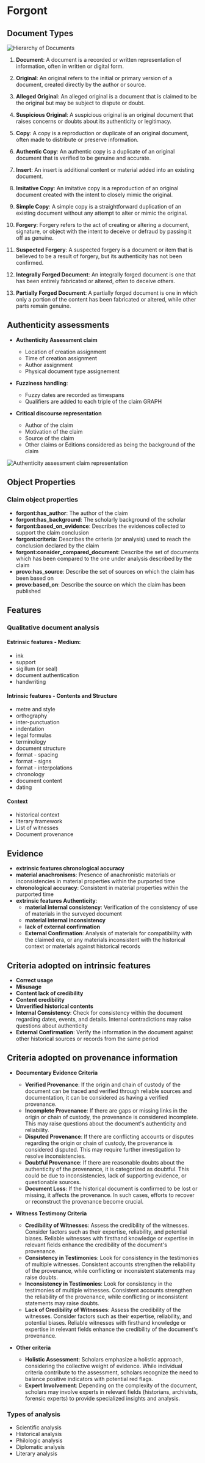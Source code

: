 # Forgont 

## Document Types

![Hierarchy of Documents](grafoo/document_definition.svg)

1. **Document**: A document is a recorded or written representation of information, often in written or digital form.

2. **Original**: An original refers to the initial or primary version of a document, created directly by the author or source.

3. **Alleged Original**: An alleged original is a document that is claimed to be the original but may be subject to dispute or doubt.

4. **Suspicious Original**: A suspicious original is an original document that raises concerns or doubts about its authenticity or legitimacy.

5. **Copy**: A copy is a reproduction or duplicate of an original document, often made to distribute or preserve information.

6. **Authentic Copy**: An authentic copy is a duplicate of an original document that is verified to be genuine and accurate.

7. **Insert**: An insert is additional content or material added into an existing document.

8. **Imitative Copy**: An imitative copy is a reproduction of an original document created with the intent to closely mimic the original.

9. **Simple Copy**: A simple copy is a straightforward duplication of an existing document without any attempt to alter or mimic the original.

10. **Forgery**: Forgery refers to the act of creating or altering a document, signature, or object with the intent to deceive or defraud by passing it off as genuine.

11. **Suspected Forgery**: A suspected forgery is a document or item that is believed to be a result of forgery, but its authenticity has not been confirmed.

12. **Integrally Forged Document**: An integrally forged document is one that has been entirely fabricated or altered, often to deceive others.

13. **Partially Forged Document**: A partially forged document is one in which only a portion of the content has been fabricated or altered, while other parts remain genuine.

## Authenticity assessments 

- **Authenticity Assessment claim**
  - Location of creation assignment
  - Time of creation assignment
  - Author assignment
  - Physical document type assignement

- **Fuzziness handling**:
  - Fuzzy dates are recorded as timespans
  - Qualifiers are added to each triple of the claim GRAPH

- **Critical discourse representation**
  - Author of the claim
  - Motivation of the claim
  - Source of the claim
  - Other claims or Editions considered as being the background of the claim

![Authenticity assessment claim representation](grafoo/forgont-model.svg)

## Object Properties
### Claim object properties
- **forgont:has_author**: The author of the claim
- **forgont:has_background**: The scholarly background of the scholar
- **forgont:based_on_evidence**: Describes the evidences collected to support the claim conclusion 
- **forgont:criteria**: Describes the criteria (or analysis) used to reach the conclusion declared by the claim
- **forgont:consider_compared_document**: Describe the set of documents which has been compared to the one under analysis described by the claim
- **provo:has_source**: Describe the set of sources on which the claim has been based on
- **provo:based_on**: Describe the source on which the claim has been published

## Features
### Qualitative document analysis
#### Estrinsic features - Medium:
- ink   
- support 
- sigillum (or seal)
- document authentication
- handwriting

#### Intrinsic features - Contents and Structure
- metre and style 
- orthography 
- inter-punctuation 
- indentation 
- legal formulas 
- terminology 
- document structure
- format - spacing 
- format - signs 
- format - interpolations
- chronology 
- document content
- dating

#### Context
- historical context
- literary framework
- List of witnesses
- Document provenance

## Evidence
- **extrinsic features chronological accuracy**
- **material anachronisms**: Presence of anachronistic materials or inconsistencies in material properties within the purported time
- **chronological accuracy**: Consistent in material properties within the purported time
- **extrinsic features Authenticity**:
  - **material internal consistency**: Verification of the consistency of use of materials in the surveyed document
  - **material internal inconsistency**
  - **lack of external confirmation**
  - **External Confirmation**: Analysis of materials for compatibility with the claimed era, or any materials inconsistent with the historical context or materials against historical records
 
## Criteria adopted on intrinsic features  
  - **Correct usage**
  - **Misusage**
  - **Content lack of credibility**
  - **Content credibility**
  - **Unverified historical contents**
  - **Internal Consistency**: Check for consistency within the document regarding dates, events, and details. Internal contradictions may raise questions about authenticity
  - **External Confirmation**: Verify the information in the document against other historical sources or records from the same period
  
## Criteria adopted on provenance information
- **Documentary Evidence Criteria**
  - **Verified Provenance**: If the origin and chain of custody of the document can be traced and verified through reliable sources and documentation, it can be considered as having a verified provenance.
  - **Incomplete Provenance**: If there are gaps or missing links in the origin or chain of custody, the provenance is considered incomplete. This may raise questions about the document's authenticity and reliability.
  - **Disputed Provenance**: If there are conflicting accounts or disputes regarding the origin or chain of custody, the provenance is considered disputed. This may require further investigation to resolve inconsistencies.
  - **Doubtful Provenance**: If there are reasonable doubts about the authenticity of the provenance, it is categorized as doubtful. This could be due to inconsistencies, lack of supporting evidence, or questionable sources.
  - **Document Loss**: If the historical document is confirmed to be lost or missing, it affects the provenance. In such cases, efforts to recover or reconstruct the provenance become crucial.
- **Witness Testimony Criteria**
  - **Credibility of Witnesses**: Assess the credibility of the witnesses. Consider factors such as their expertise, reliability, and potential biases. Reliable witnesses with firsthand knowledge or expertise in relevant fields enhance the credibility of the document's provenance.
  - **Consistency in Testimonies**: Look for consistency in the testimonies of multiple witnesses. Consistent accounts strengthen the reliability of the provenance, while conflicting or inconsistent statements may raise doubts.
  - **Inconsistency in Testimonies**: Look for consistency in the testimonies of multiple witnesses. Consistent accounts strengthen the reliability of the provenance, while conflicting or inconsistent statements may raise doubts.
  - **Lack of Credibility of Witnesses**: Assess the credibility of the witnesses. Consider factors such as their expertise, reliability, and potential biases. Reliable witnesses with firsthand knowledge or expertise in relevant fields enhance the credibility of the document's provenance.

- **Other criteria**
  - **Holistic Assessment**: Scholars emphasize a holistic approach, considering the collective weight of evidence. While individual criteria contribute to the assessment, scholars recognize the need to balance positive indicators with potential red flags.
  - **Expert Involvement**: Depending on the complexity of the document, scholars may involve experts in relevant fields (historians, archivists, forensic experts) to provide specialized insights and analysis.


### Types of analysis
- Scientific analysis
- Historical analysis
- Philologic analysis
- Diplomatic analysis
- Literary analysis






